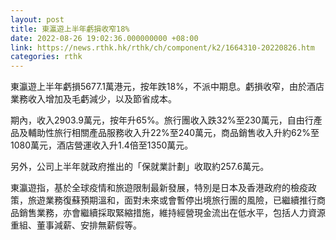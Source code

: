 ```yaml
---
layout: post
title: 東瀛遊上半年虧損收窄18%
date: 2022-08-26 19:02:36.000000000 +08:00
link: https://news.rthk.hk/rthk/ch/component/k2/1664310-20220826.htm
categories: rthk
---
```


東瀛遊上半年虧損5677.1萬港元，按年跌18%，不派中期息。虧損收窄，由於酒店業務收入增加及毛虧減少，以及節省成本。

期內，收入2903.9萬元，按年升65%。旅行團收入跌32%至230萬元，自由行產品及輔助性旅行相關產品服務收入升22%至240萬元，商品銷售收入升約62%至1080萬元，酒店營運收入升1.4倍至1350萬元。

另外，公司上半年就政府推出的「保就業計劃」收取約257.6萬元。

東瀛遊指，基於全球疫情和旅遊限制最新發展，特別是日本及香港政府的檢疫政策，旅遊業務復蘇預期溫和，面對未來或會暫停出境旅行團的風險，已繼續推行商品銷售業務，亦會繼續採取緊縮措施，維持經營現金流出在低水平，包括人力資源重組、董事減薪、安排無薪假等。
